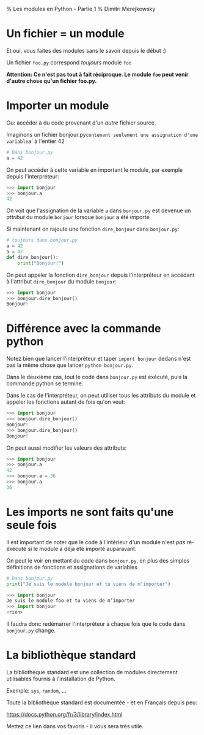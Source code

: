 % Les modules en Python - Partie 1
% Dimitri Merejkowsky

# Un fichier = un module

Et oui, vous faites des modules sans le savoir depuis le début :)

Un fichier `foo.py` correspond *toujours* module `foo`

**Attention: Ce n'est pas tout à fait réciproque. Le module `foo` peut venir d'autre chose
qu'un fichier foo.py.**

# Importer un module

Ou: accéder à du code provenant d'un *autre* fichier source.

Imaginons un fichier bonjour.py` contenant seulement une assignation
d'une variable `a` à l'entier 42
```python
# Dans bonjour.py
a = 42
```

On peut accéder à cette variable en important le module, par
exemple depuis l'interpréteur:

```python
>>> import bonjour
>>> bonjour.a
42
```

On voit que l'assignation de la variable `a` dans `bonjour.py` est devenue
un *attribut* du module `bonjour` lorsque `bonjour` a été importé

Si maintenant on rajoute une fonction `dire_bonjour` dans `bonjour.py`:

```python
# toujours dans bonjour.py
a = 42
a = 42
def dire_bonjour():
    print("Bonjour!")
```

On peut appeler la fonction `dire_bonjour` depuis l'interpréteur en accédant
à l'attribut `dire_bonjour` du module `bonjour`:

```python
>>> import bonjour
>>> bonjour.dire_bonjour()
Bonjour!
```

# Différence avec la commande python

Notez bien que lancer l'interpréteur et taper `import bonjour` dedans n'est pas
la même chose que lancer `python bonjour.py`.

Dans le deuxième cas, tout le code dans `bonjour.py` est exécuté, puis la commande python
se termine.

Dans le cas de l'interpréteur, on peut utiliser tous les attributs du module et appeler
les fonctions autant de fois qu'on veut:

```python
>>> import bonjour
>>> bonjour.dire_bonjour()
Bonjour!
>>> bonjour.dire_bonjour()
Bonjour!
```

On peut aussi modifier les valeurs des attributs:

```python
>>> import bonjour
>>> bonjour.a
42
>>> bonjour.a = 36
>>> bonjour.a
36
```



# Les imports ne sont faits qu'une seule fois

Il est important de noter que le code à l'intérieur d'un
module n'est *pas* ré-éxécuté si le module a déjà été
importé auparavant.

On peut le voir en mettant du code dans `bonjour.py`,
en plus des simples définitions de fonctions et assignations
de variables
```python
# Dans bonjour.py
print("Je suis le module bonjour et tu viens de m’importer")
```

```python
>>> import bonjour
Je suis le module foo et tu viens de m’importer
>>> import bonjour
<rien>
```

Il faudra donc redémarrer l'interpréteur à chaque fois que le code dans `bonjour.py` change.

# La bibliothèque standard

La bibliothèque standard est une collection de modules directement utilisables fournis à l'installation de Python.

Exemple: `sys`, `random`, ...

Toute la bibliothèque standard est documentée - et en Français depuis peu:

https://docs.python.org/fr/3/library/index.html

Mettez ce lien dans vos favoris - il vous sera très utile.
